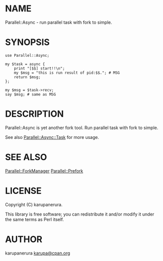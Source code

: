# NAME

Parallel::Async - run parallel task with fork to simple.

# SYNOPSIS

    use Parallel::Async;

    my $task = async {
        print "[$$] start!!\n";
        my $msg = "this is run result of pid:$$."; # MSG
        return $msg;
    };

    my $msg = $task->recv;
    say $msg; # same as MSG

# DESCRIPTION

Parallel::Async is yet another fork tool.
Run parallel task with fork to simple.

See also [Parallel::Async::Task](http://search.cpan.org/perldoc?Parallel::Async::Task) for more usage.

# SEE ALSO

[Parallel::ForkManager](http://search.cpan.org/perldoc?Parallel::ForkManager) [Parallel::Prefork](http://search.cpan.org/perldoc?Parallel::Prefork)

# LICENSE

Copyright (C) karupanerura.

This library is free software; you can redistribute it and/or modify
it under the same terms as Perl itself.

# AUTHOR

karupanerura <karupa@cpan.org>
